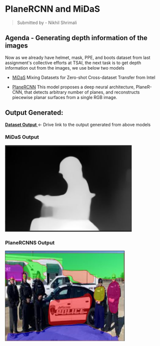 # PlaneRCNN and MiDaS

> Submitted by - Nikhil Shrimali

## Agenda - Generating depth information of the images

Now as we already have helmet, mask, PPE, and boots dataset from last assignment's collective efforts at TSAI, the next task is to get depth information out from the images, we use below two models

  - <a href='https://github.com/intel-isl/MiDaS'>MiDaS</a> Mixing Datasets for Zero-shot Cross-dataset Transfer from Intel

  - <a href='https://github.com/NVlabs/planercnn'>PlaneRCNN</a> This model proposes a deep neural architecture, PlaneR-CNN, that detects arbitrary number of planes, and reconstructs piecewise planar surfaces from a single RGB image.

## Output Generated:

<a href='https://drive.google.com/drive/folders/19F_Xx3ekwIYTMCsR9EVuyR3PBYPS1l4y?usp=sharing'>**Dataset Output** </a> <- Drive link to the output generated from above models


### MiDaS Output

![Sample MiDaS output](./assets/midasoutput.JPG)

### PlaneRCNNS Output
![Sample PlanerRCNN output](./assets/planercnnoutput.JPG)